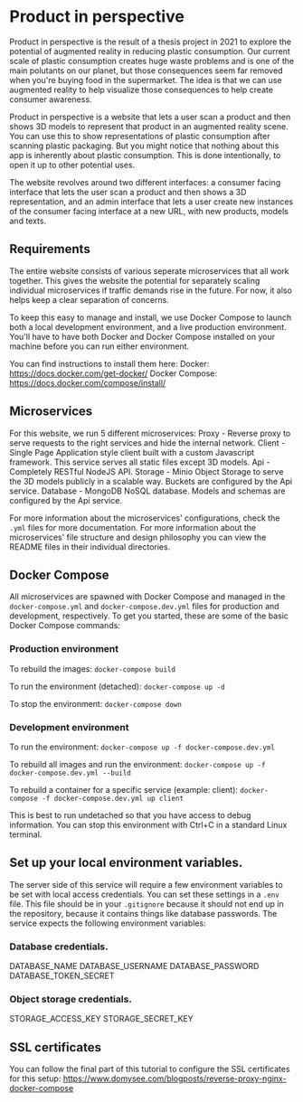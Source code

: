 # Product in perspective
Product in perspective is the result of a thesis project in 2021 to explore the
potential of augmented reality in reducing plastic consumption. Our current
scale of plastic consumption creates huge waste problems and is one of the main
polutants on our planet, but those consequences seem far removed when you're
buying food in the supermarket. The idea is that we can use augmented reality
to help visualize those consequences to help create consumer awareness.

Product in perspective is a website that lets a user scan a product and then
shows 3D models to represent that product in an augmented reality scene. You can
use this to show representations of plastic consumption after scanning plastic
packaging. But you might notice that nothing about this app is inherently about
plastic consumption. This is done intentionally, to open it up to other
potential uses.

The website revolves around two different interfaces: a consumer facing
interface that lets the user scan a product and then shows a 3D representation,
and an admin interface that lets a user create new instances of the consumer
facing interface at a new URL, with new products, models and texts.

## Requirements
The entire website consists of various seperate microservices that all work
together. This gives the website the potential for separately scaling individual
microservices if traffic demands rise in the future. For now, it also helps keep
a clear separation of concerns.

To keep this easy to manage and install, we use Docker Compose to launch both a
local development environment, and a live production environment. You'll have to
have both Docker and Docker Compose installed on your machine before you can run
either environment.

You can find instructions to install them here:
Docker:           https://docs.docker.com/get-docker/
Docker Compose:   https://docs.docker.com/compose/install/

## Microservices
For this website, we run 5 different microservices:
Proxy     - Reverse proxy to serve requests to the right services and hide the
            internal network.
Client    - Single Page Application style client built with a custom Javascript
            framework. This service serves all static files except 3D models.
Api       - Completely RESTful NodeJS API.
Storage   - Minio Object Storage to serve the 3D models publicly in a scalable
            way. Buckets are configured by the Api service.
Database  - MongoDB NoSQL database. Models and schemas are configured by the Api
            service.

For more information about the microservices' configurations, check the
`.yml` files for more documentation. For more information about the
microservices' file structure and design philosophy you can view the README
files in their individual directories.

## Docker Compose
All microservices are spawned with Docker Compose and managed in the
`docker-compose.yml` and `docker-compose.dev.yml` files for production and
development, respectively. To get you started, these are some of the basic
Docker Compose commands:

### Production environment
To rebuild the images:
`docker-compose build`

To run the environment (detached):
`docker-compose up -d`

To stop the environment:
`docker-compose down`

### Development environment
To run the environment:
`docker-compose up -f docker-compose.dev.yml`

To rebuild all images and run the environment:
`docker-compose up -f docker-compose.dev.yml --build`

To rebuild a container for a specific service (example: client):
`docker-compose -f docker-compose.dev.yml up client`

This is best to run undetached so that you have access to debug information. You
can stop this environment with Ctrl+C in a standard Linux terminal.

## Set up your local environment variables.
The server side of this service will require a few environment variables to be
set with local access credentials. You can set these settings in a `.env` file.
This file should be in your `.gitignore` because it should not end up in the
repository, because it contains things like database passwords. The service
expects the following environment variables:

### Database credentials.
DATABASE_NAME
DATABASE_USERNAME
DATABASE_PASSWORD
DATABASE_TOKEN_SECRET

### Object storage credentials.
STORAGE_ACCESS_KEY
STORAGE_SECRET_KEY

## SSL certificates
You can follow the final part of this tutorial to configure the SSL certificates
for this setup:
https://www.domysee.com/blogposts/reverse-proxy-nginx-docker-compose
